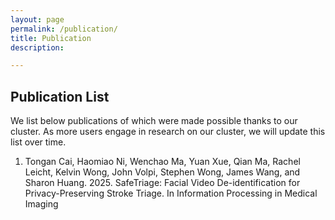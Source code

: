 ```yaml
---
layout: page
permalink: /publication/
title: Publication
description: 

---
```


<!-- _pages/publications.md -->

## Publication List
We list below publications of which were made possible thanks to our cluster. As more users engage in research on our cluster, we will update this list over time.

1. Tongan Cai, Haomiao Ni, Wenchao Ma, Yuan Xue, Qian Ma, Rachel Leicht, Kelvin Wong, John Volpi, Stephen Wong,
James Wang, and Sharon Huang. 2025. SafeTriage: Facial Video De-identification for Privacy-Preserving Stroke Triage.
In Information Processing in Medical Imaging
